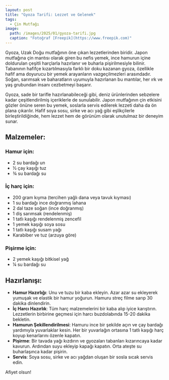 ```yaml
---
layout: post
title: "Gyoza Tarifi: Lezzet ve Gelenek"
tags:
  - Çin Mutfağı
image: 
  path: /images/2025/01/gyoza-tarifi.jpg
  caption: "Fotoğraf [Freepik](https://www.freepik.com)"
---
```


Gyoza, Uzak Doğu mutfağının öne çıkan lezzetlerinden biridir. Japon mutfağına çin mantısı olarak giren bu nefis yemek, ince hamurun içine doldurulan çeşitli harçlarla hazırlanır ve buharla pişirilmesiyle bilinir. Tabanının hafifçe kızartılmasıyla farklı bir doku kazanan gyoza, özellikle hafif ama doyurucu bir yemek arayanların vazgeçilmezleri arasındadır. Soğan, sarımsak ve baharatların uyumuyla hazırlanan bu mantılar, her ırk ve yaş grubundan insanı cezbetmeyi başarır.

Gyoza, sade bir tarifle hazırlanabileceği gibi, deniz ürünlerinden sebzelere kadar çeşitlendirilmiş içeriklerle de sunulabilir. Japon mutfağının çin etkisini gözler önüne seren bu yemek, soslarla servis edilerek lezzeti daha da ön plana çıkarılır. Hafif soya sosu, sirke ve acı yağ gibi eşlikçilerle birleştirildiğinde, hem lezzet hem de görünüm olarak unutulmaz bir deneyim sunar.

## Malzemeler:

### Hamur için:

- 2 su bardağı un
- ½ çay kaşığı tuz
- ¾ su bardağı su

### İç harç için:

- 200 gram kıyma (tercihen yağlı dana veya tavuk kıyması)
- 1 su bardağı ince doğranmış lahana
- 2 dal taze soğan (ince doğranmış)
- 1 diş sarımsak (rendelenmiş)
- 1 tatlı kaşığı rendelenmiş zencefil
- 1 yemek kaşığı soya sosu
- 1 tatlı kaşığı susam yağı
- Karabiber ve tuz (arzuya göre)

### Pişirme için:

- 2 yemek kaşığı bitkisel yağ
- ¼ su bardağı su

## Hazırlanışı:

- **Hamur Hazırlığı**: Unu ve tuzu bir kaba ekleyin. Azar azar su ekleyerek yumuşak ve elastik bir hamur yoğurun. Hamuru streç filme sarıp 30 dakika dinlendirin.
- **İç Harcı Hazırlık**: Tüm harç malzemelerini bir kaba alıp iyice karıştırın. Lezzetlerin birbirine geçmesi için harcı buzdolabında 15-20 dakika bekletin.
- **Hamurun Şekillendirilmesi**: Hamuru ince bir şekilde açın ve çay bardağı yardımıyla yuvarlaklar kesin. Her bir yuvarlağın ortasına 1 tatlı kaşığı harç koyup kenarlarını özenle kapatın.
- **Pişirme**: Bir tavada yağı kızdırın ve gyozaları tabanları kızarıncaya kadar kavurun. Ardından suyu ekleyip kapağı kapatın. Orta ateşte su buharlaşınca kadar pişirin.
- **Servis**: Soya sosu, sirke ve acı yağdan oluşan bir sosla sıcak servis edin.

Afiyet olsun!